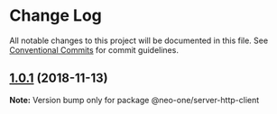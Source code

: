 # Change Log

All notable changes to this project will be documented in this file.
See [Conventional Commits](https://conventionalcommits.org) for commit guidelines.

## [1.0.1](https://github.com/neo-one-suite/neo-one/compare/@neo-one/server-http-client@1.0.0...@neo-one/server-http-client@1.0.1) (2018-11-13)

**Note:** Version bump only for package @neo-one/server-http-client
